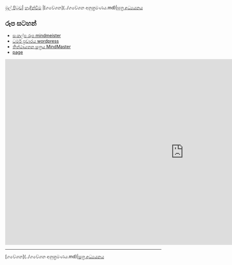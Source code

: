 [මුල් පිටුව](../index.md)| [හැඳින්වීම](../හැඳින්වීම.md) |[ගවේශන](../ගවේශන අනුක්‍රමණය.md)|[සූත්‍ර අධ්‍යයනය](../suttha/index.md)

## රූප සටහන්

- [සංකල්ප රූප mindmeister](https://www.mindmeister.com/1330509214?t=4IWSTCU2ut)
- [ධර්ම ප්‍රචාරය wordpress](https://vemansa.wordpress.com/2021/01/04/ධර්ම-ප්‍රචාරය/)
- [තිත්ථායතන සූත්‍රය MindMaster](https://viewer.edrawsoft.com/public/s/26096057399318)
- [page]()

<div class="container">
<iframe frameborder= "no" border= "0" marginwidth= "0" marginheight= "0" width=1150 height=600
 src= "https://edrawcloudpublicus.s3.amazonaws.com/viewer/self/841749/share/2021-1-12/1610420351/main.svg"></iframe><br>
</div>


-----
[ගවේශන](../ගවේශන අනුක්‍රමණය.md)|[සූත්‍ර අධ්‍යයනය](../suttha/index.md)
